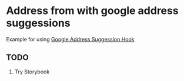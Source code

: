 # Address from with google address suggessions

Example for using [Google Address Suggession Hook](https://github.com/Petka17/use-google-address-suggestions)

## TODO

1. Try Storybook

